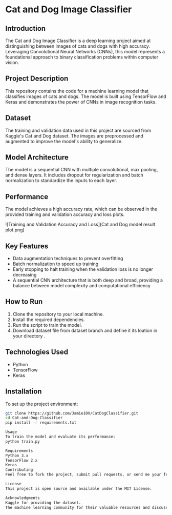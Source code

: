 # Cat and Dog Image Classifier

## Introduction
The Cat and Dog Image Classifier is a deep learning project aimed at distinguishing between images of cats and dogs with high accuracy. Leveraging Convolutional Neural Networks (CNNs), this model represents a foundational approach to binary classification problems within computer vision.

## Project Description
This repository contains the code for a machine learning model that classifies images of cats and dogs. The model is built using TensorFlow and Keras and demonstrates the power of CNNs in image recognition tasks.

## Dataset
The training and validation data used in this project are sourced from Kaggle's Cat and Dog dataset. The images are preprocessed and augmented to improve the model's ability to generalize.

## Model Architecture
The model is a sequential CNN with multiple convolutional, max pooling, and dense layers. It includes dropout for regularization and batch normalization to standardize the inputs to each layer.

## Performance
The model achieves a high accuracy rate, which can be observed in the provided training and validation accuracy and loss plots.

![Training and Validation Accuracy and Loss](Cat and Dog model result plot.png)

## Key Features
- Data augmentation techniques to prevent overfitting
- Batch normalization to speed up training
- Early stopping to halt training when the validation loss is no longer decreasing
- A sequential CNN architecture that is both deep and broad, providing a balance between model complexity and computational efficiency

## How to Run
1. Clone the repository to your local machine.
2. Install the required dependencies.
3. Run the script to train the model.
4. Download dataset file from dataset branch and define it its loation in your directory .

## Technologies Used
- Python
- TensorFlow
- Keras

## Installation
To set up the project environment:

```bash
git clone https://github.com/Jamie10X/CatDogClassifier.git
cd Cat-and-Dog-Classifier
pip install -r requirements.txt

Usage
To train the model and evaluate its performance:
python train.py

Requirements
Python 3.x
TensorFlow 2.x
Keras
Contributing
Feel free to fork the project, submit pull requests, or send me your feedback and suggestions!

License
This project is open source and available under the MIT License.

Acknowledgments
Kaggle for providing the dataset.
The machine learning community for their valuable resources and discussions which greatly assisted this project.
